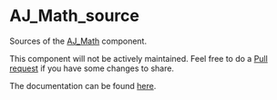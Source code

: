 # AJ_Math_source

Sources of the [AJ_Math](https://github.com/AJARProject/AJ_Math) component.

This component will not be actively maintained. Feel free to do a [Pull request](https://github.com/AJARProject/AJ_Math_source/pulls) if you have some changes to share.

The documentation can be found [here](https://github.com/AJARProject/AJ_Math/wiki).
